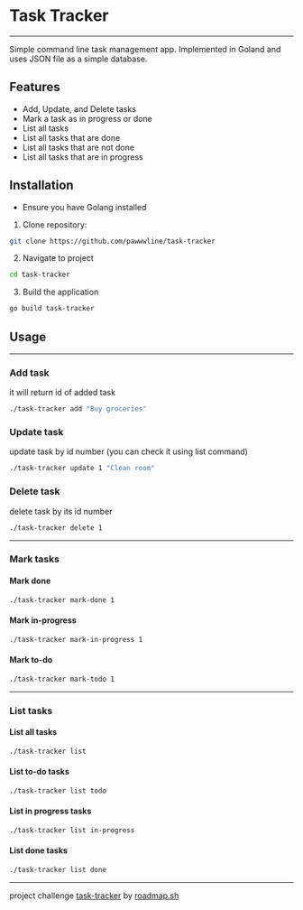 # Task Tracker
***
Simple command line task management app. Implemented in Goland and uses JSON file as a simple database.

## Features
- Add, Update, and Delete tasks
- Mark a task as in progress or done
- List all tasks
- List all tasks that are done
- List all tasks that are not done
- List all tasks that are in progress

## Installation

- Ensure you have Golang installed

1. Clone repository:
```bash
git clone https://github.com/pawwwline/task-tracker
```
2. Navigate to project
```bash
cd task-tracker
```

3. Build the application
```bash
go build task-tracker
```

## Usage
***
### Add task
it will return id of added task
```bash
./task-tracker add "Buy groceries"
```
### Update task
update task by id number (you can check it using list command)
```bash
./task-tracker update 1 "Clean room"
```
### Delete task
delete task by its id number
```bash
./task-tracker delete 1
```
***
### Mark tasks
#### Mark done
```bash
./task-tracker mark-done 1
```
#### Mark in-progress
```bash
./task-tracker mark-in-progress 1
```

#### Mark to-do
```bash
./task-tracker mark-todo 1
```
***
### List tasks
#### List all tasks
```bash
./task-tracker list
```
#### List to-do tasks
```bash
./task-tracker list todo
```
#### List in progress tasks
```bash
./task-tracker list in-progress
```
#### List done tasks
```bash
./task-tracker list done
```
***
project challenge
[task-tracker](https://roadmap.sh/projects/task-tracker) by 
[roadmap.sh](https://roadmap.sh/)